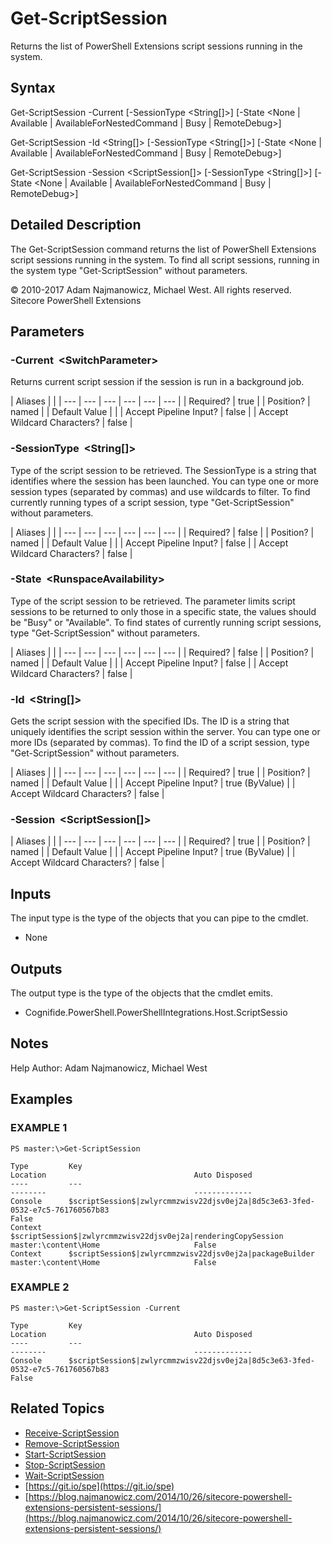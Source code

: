 # Get-ScriptSession

Returns the list of PowerShell Extensions script sessions running in the system.

## Syntax

Get-ScriptSession -Current \[-SessionType &lt;String\[\]&gt;\] \[-State &lt;None \| Available \| AvailableForNestedCommand \| Busy \| RemoteDebug&gt;\]

Get-ScriptSession -Id &lt;String\[\]&gt; \[-SessionType &lt;String\[\]&gt;\] \[-State &lt;None \| Available \| AvailableForNestedCommand \| Busy \| RemoteDebug&gt;\]

Get-ScriptSession -Session &lt;ScriptSession\[\]&gt; \[-SessionType &lt;String\[\]&gt;\] \[-State &lt;None \| Available \| AvailableForNestedCommand \| Busy \| RemoteDebug&gt;\]

## Detailed Description

The Get-ScriptSession command returns the list of PowerShell Extensions script sessions running in the system. To find all script sessions, running in the system type "Get-ScriptSession" without parameters.

© 2010-2017 Adam Najmanowicz, Michael West. All rights reserved. Sitecore PowerShell Extensions

## Parameters

### -Current  &lt;SwitchParameter&gt;

Returns current script session if the session is run in a background job.

| Aliases |  |
| --- | --- | --- | --- | --- | --- |
| Required? | true |
| Position? | named |
| Default Value |  |
| Accept Pipeline Input? | false |
| Accept Wildcard Characters? | false |

### -SessionType  &lt;String\[\]&gt;

Type of the script session to be retrieved. The SessionType is a string that identifies where the session has been launched. You can type one or more session types \(separated by commas\) and use wildcards to filter. To find currently running types of a script session, type "Get-ScriptSession" without parameters.

| Aliases |  |
| --- | --- | --- | --- | --- | --- |
| Required? | false |
| Position? | named |
| Default Value |  |
| Accept Pipeline Input? | false |
| Accept Wildcard Characters? | false |

### -State  &lt;RunspaceAvailability&gt;

Type of the script session to be retrieved. The parameter limits script sessions to be returned to only those in a specific state, the values should be "Busy" or "Available". To find states of currently running script sessions, type "Get-ScriptSession" without parameters.

| Aliases |  |
| --- | --- | --- | --- | --- | --- |
| Required? | false |
| Position? | named |
| Default Value |  |
| Accept Pipeline Input? | false |
| Accept Wildcard Characters? | false |

### -Id  &lt;String\[\]&gt;

Gets the script session with the specified IDs. The ID is a string that uniquely identifies the script session within the server. You can type one or more IDs \(separated by commas\). To find the ID of a script session, type "Get-ScriptSession" without parameters.

| Aliases |  |
| --- | --- | --- | --- | --- | --- |
| Required? | true |
| Position? | named |
| Default Value |  |
| Accept Pipeline Input? | true \(ByValue\) |
| Accept Wildcard Characters? | false |

### -Session  &lt;ScriptSession\[\]&gt;

| Aliases |  |
| --- | --- | --- | --- | --- | --- |
| Required? | true |
| Position? | named |
| Default Value |  |
| Accept Pipeline Input? | true \(ByValue\) |
| Accept Wildcard Characters? | false |

## Inputs

The input type is the type of the objects that you can pipe to the cmdlet.

* None 

## Outputs

The output type is the type of the objects that the cmdlet emits.

* Cognifide.PowerShell.PowerShellIntegrations.Host.ScriptSessio 

## Notes

Help Author: Adam Najmanowicz, Michael West

## Examples

### EXAMPLE 1

```text
PS master:\>Get-ScriptSession

Type         Key                                                                              Location                                 Auto Disposed
----         ---                                                                              --------                                 -------------
Console      $scriptSession$|zwlyrcmmzwisv22djsv0ej2a|8d5c3e63-3fed-0532-e7c5-761760567b83                                             False
Context      $scriptSession$|zwlyrcmmzwisv22djsv0ej2a|renderingCopySession                    master:\content\Home                     False
Context      $scriptSession$|zwlyrcmmzwisv22djsv0ej2a|packageBuilder                          master:\content\Home                     False
```

### EXAMPLE 2

```text
PS master:\>Get-ScriptSession -Current

Type         Key                                                                              Location                                 Auto Disposed
----         ---                                                                              --------                                 -------------
Console      $scriptSession$|zwlyrcmmzwisv22djsv0ej2a|8d5c3e63-3fed-0532-e7c5-761760567b83                                             False
```

## Related Topics

* [Receive-ScriptSession](receive-scriptsession.md)
* [Remove-ScriptSession](remove-scriptsession.md)
* [Start-ScriptSession](start-scriptsession.md)
* [Stop-ScriptSession](stop-scriptsession.md)
* [Wait-ScriptSession](wait-scriptsession.md)
* [https://git.io/spe](https://git.io/spe) 
* [https://blog.najmanowicz.com/2014/10/26/sitecore-powershell-extensions-persistent-sessions/](https://blog.najmanowicz.com/2014/10/26/sitecore-powershell-extensions-persistent-sessions/) 

